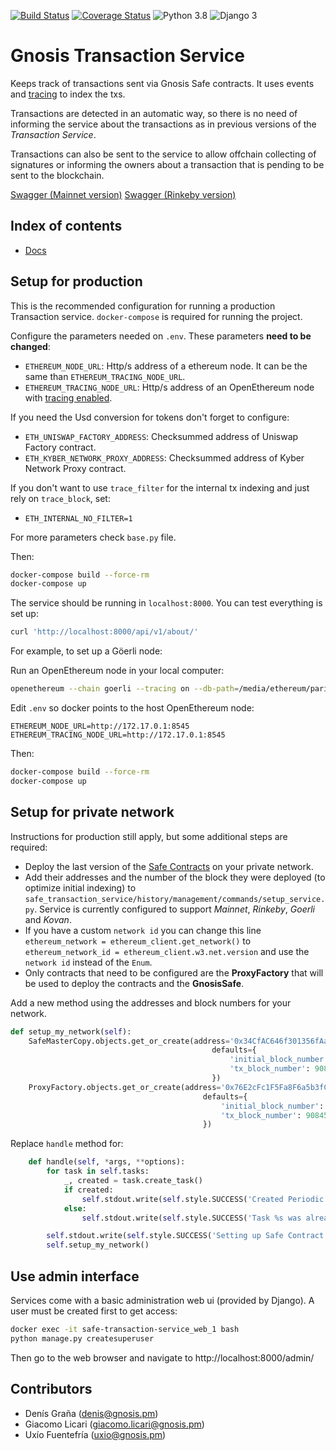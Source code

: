 [![Build Status](https://travis-ci.com/gnosis/safe-transaction-service.svg?branch=master)](https://travis-ci.com/gnosis/safe-transaction-service)
[![Coverage Status](https://coveralls.io/repos/github/gnosis/safe-transaction-service/badge.svg?branch=master)](https://coveralls.io/github/gnosis/safe-transaction-service?branch=master)
![Python 3.8](https://img.shields.io/badge/Python-3.8-blue.svg)
![Django 3](https://img.shields.io/badge/Django-3-blue.svg)

# Gnosis Transaction Service
Keeps track of transactions sent via Gnosis Safe contracts. It uses events and
[tracing](https://openethereum.github.io/JSONRPC-trace-module) to index the txs.

Transactions are detected in an automatic way, so there is no need of informing the service about the transactions as in
previous versions of the *Transaction Service*.

Transactions can also be sent to the service to allow offchain collecting of signatures or informing the owners about
a transaction that is pending to be sent to the blockchain.

[Swagger (Mainnet version)](https://safe-transaction.gnosis.io/)
[Swagger (Rinkeby version)](https://safe-transaction.rinkeby.gnosis.io/)

## Index of contents

- [Docs](https://docs.gnosis.io/safe/docs/services_transactions/)

## Setup for production
This is the recommended configuration for running a production Transaction service. `docker-compose` is required
for running the project.

Configure the parameters needed on `.env`. These parameters **need to be changed**:
- `ETHEREUM_NODE_URL`: Http/s address of a ethereum node. It can be the same than `ETHEREUM_TRACING_NODE_URL`.
- `ETHEREUM_TRACING_NODE_URL`: Http/s address of an OpenEthereum node with
[tracing enabled](https://openethereum.github.io/JSONRPC-trace-module).

If you need the Usd conversion for tokens don't forget to configure:
- `ETH_UNISWAP_FACTORY_ADDRESS`: Checksummed address of Uniswap Factory contract.
- `ETH_KYBER_NETWORK_PROXY_ADDRESS`: Checksummed address of Kyber Network Proxy contract.

If you don't want to use `trace_filter` for the internal tx indexing and just rely on `trace_block`, set:
- `ETH_INTERNAL_NO_FILTER=1`

For more parameters check `base.py` file.

Then:
```bash
docker-compose build --force-rm
docker-compose up
```

The service should be running in `localhost:8000`. You can test everything is set up:

```bash
curl 'http://localhost:8000/api/v1/about/'
```

For example, to set up a Göerli node:

Run an OpenEthereum node in your local computer:
```bash
openethereum --chain goerli --tracing on --db-path=/media/ethereum/parity --unsafe-expose
```

Edit `.env` so docker points to the host OpenEthereum node:
```
ETHEREUM_NODE_URL=http://172.17.0.1:8545
ETHEREUM_TRACING_NODE_URL=http://172.17.0.1:8545
```

Then:
```bash
docker-compose build --force-rm
docker-compose up
```

## Setup for private network
Instructions for production still apply, but some additional steps are required:
- Deploy the last version of the [Safe Contracts](https://github.com/gnosis/safe-contracts) on your private network.
- Add their addresses and the number of the block they were deployed (to optimize initial indexing) to
`safe_transaction_service/history/management/commands/setup_service.py`. Service is currently configured to support
_Mainnet_, _Rinkeby_, _Goerli_ and _Kovan_.
- If you have a custom `network id` you can change this line
`ethereum_network = ethereum_client.get_network()` to `ethereum_network_id = ethereum_client.w3.net.version` and use
the `network id` instead of the `Enum`.
- Only contracts that need to be configured are the **ProxyFactory** that will be used to deploy the contracts and
the **GnosisSafe**.


Add a new method using the addresses and block numbers for your network.
```python
def setup_my_network(self):
    SafeMasterCopy.objects.get_or_create(address='0x34CfAC646f301356fAa8B21e94227e3583Fe3F5F',
                                             defaults={
                                                 'initial_block_number': 9084503,
                                                 'tx_block_number': 9084503,
                                             })
    ProxyFactory.objects.get_or_create(address='0x76E2cFc1F5Fa8F6a5b3fC4c8F4788F0116861F9B',
                                           defaults={
                                               'initial_block_number': 9084508,
                                               'tx_block_number': 9084508,
                                           })
```

Replace `handle` method for:
```python
    def handle(self, *args, **options):
        for task in self.tasks:
            _, created = task.create_task()
            if created:
                self.stdout.write(self.style.SUCCESS('Created Periodic Task %s' % task.name))
            else:
                self.stdout.write(self.style.SUCCESS('Task %s was already created' % task.name))

        self.stdout.write(self.style.SUCCESS('Setting up Safe Contract Addresses'))
        self.setup_my_network()
```

## Use admin interface
Services come with a basic administration web ui (provided by Django). A user must be created first to
get access:
```bash
docker exec -it safe-transaction-service_web_1 bash
python manage.py createsuperuser
```

Then go to the web browser and navigate to http://localhost:8000/admin/

## Contributors
- Denís Graña (denis@gnosis.pm)
- Giacomo Licari (giacomo.licari@gnosis.pm)
- Uxío Fuentefría (uxio@gnosis.pm)
